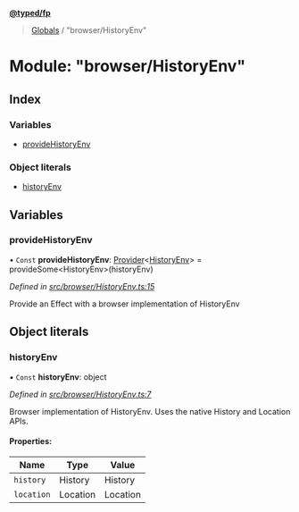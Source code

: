 **[@typed/fp](../README.md)**

> [Globals](../globals.md) / "browser/HistoryEnv"

# Module: "browser/HistoryEnv"

## Index

### Variables

* [provideHistoryEnv](_browser_historyenv_.md#providehistoryenv)

### Object literals

* [historyEnv](_browser_historyenv_.md#historyenv)

## Variables

### provideHistoryEnv

• `Const` **provideHistoryEnv**: [Provider](_effect_provide_.md#provider)\<[HistoryEnv](../interfaces/_history_historyenv_.historyenv.md)> = provideSome\<HistoryEnv>(historyEnv)

*Defined in [src/browser/HistoryEnv.ts:15](https://github.com/TylorS/typed-fp/blob/559f273/src/browser/HistoryEnv.ts#L15)*

Provide an Effect with a browser implementation of HistoryEnv

## Object literals

### historyEnv

▪ `Const` **historyEnv**: object

*Defined in [src/browser/HistoryEnv.ts:7](https://github.com/TylorS/typed-fp/blob/559f273/src/browser/HistoryEnv.ts#L7)*

Browser implementation of HistoryEnv. Uses the native History and Location APIs.

#### Properties:

Name | Type | Value |
------ | ------ | ------ |
`history` | History | History |
`location` | Location | Location |
